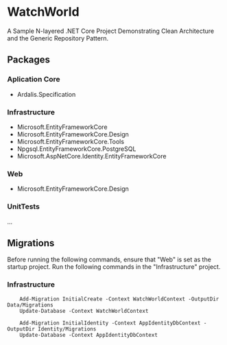 # WatchWorld
A Sample N-layered .NET Core Project Demonstrating Clean Architecture and the Generic Repository Pattern.

## Packages

### Aplication Core
- Ardalis.Specification

### Infrastructure
- Microsoft.EntityFrameworkCore
- Microsoft.EntityFrameworkCore.Design
- Microsoft.EntityFrameworkCore.Tools
- Npgsql.EntityFrameworkCore.PostgreSQL
- Microsoft.AspNetCore.Identity.EntityFrameworkCore

### Web
- Microsoft.EntityFrameworkCore.Design

### UnitTests
...

## Migrations

Before running the following commands, ensure that "Web" is set as the startup project. Run the following commands in the "Infrastructure" project.

### Infrastructure

```
	Add-Migration InitialCreate -Context WatchWorldContext -OutputDir Data/Migrations
	Update-Database -Context WatchWorldContext

	Add-Migration InitialIdentity -Context AppIdentityDbContext -OutputDir Identity/Migrations
	Update-Database -Context AppIdentityDbContext
```